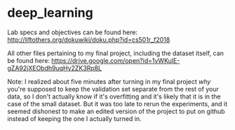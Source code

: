 # deep_learning

Lab specs and objectives can be found here: http://liftothers.org/dokuwiki/doku.php?id=cs501r_f2018 

All other files pertaining to my final project, including the dataset itself, can be found here: https://drive.google.com/open?id=1vWKulE-gZA92jXEObdh9uqHy2ZK3Rp8L 

Note: I realized about five minutes after turning in my final project *why* you're supposed to keep the validation set separate from the rest of your data, so I don't actually know if it's overfitting and it's likely that it is in the case of the small dataset. But it was too late to rerun the experiments, and it seemed dishonest to make an edited version of the project to put on github instead of keeping the one I actually turned in.
